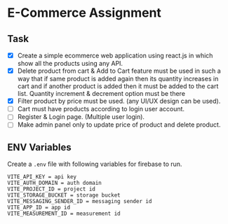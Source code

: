 # E-Commerce Assignment

## Task

- [x] Create a simple ecommerce web application using react.js in which show all the products
      using any API.
- [x] Delete product from cart & Add to Cart feature must be used in such a way that if same product is added again then its quantity increases in cart and if another product is added then it must be added to the cart list. Quantity increment & decrement option must be there
- [x] Filter product by price must be used. (any UI/UX design can be used).
- [ ] Cart must have products according to login user account.
- [ ] Register & Login page. (Multiple user login).
- [ ] Make admin panel only to update price of product and delete product.

## ENV Variables

Create a `.env` file with following variables for firebase to run.

```
VITE_API_KEY = api key
VITE_AUTH_DOMAIN = auth domain
VITE_PROJECT_ID = project id
VITE_STORAGE_BUCKET = storage bucket
VITE_MESSAGING_SENDER_ID = messaging sender id
VITE_APP_ID = app id
VITE_MEASUREMENT_ID = measurement id
```
